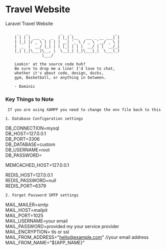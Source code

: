 # Travel Website
Laravel Travel Website

         _   _              _   _                   _
        | | | | ___ _   _  | |_| |__   ___ _ __ ___| |
        | |_| |/ _ \ | | | | __| '_ \ / _ \ '__/ _ \ |
        |  _  |  __/ |_| | | |_| | | |  __/ | |  __/_|
        |_| |_|\___|\__, |  \__|_| |_|\___|_|  \___(_)
                    |___/

        Lookin' at the source code huh?
        Be sure to drop me a line! I'd love to chat,
        whether it's about code, design, ducks,
        gym, Basketball, or anything in between.

        - Dominic

<h3> Key Things to Note</h3>

     If you are using XAMPP you need to change the env file back to this

    1. Database Configaration settings
    
DB_CONNECTION=mysql</br>
DB_HOST=127.0.0.1</br>
DB_PORT=3306</br>
DB_DATABASE=custom</br>
DB_USERNAME=root</br>
DB_PASSWORD=</br>

MEMCACHED_HOST=127.0.0.1</br>

REDIS_HOST=127.0.0.1</br>
REDIS_PASSWORD=null</br>
REDIS_PORT=6379

    2. Forget Password SMTP settings
MAIL_MAILER=smtp</br>
MAIL_HOST=mailpit</br>
MAIL_PORT=1025</br>
MAIL_USERNAME=your email</br>
MAIL_PASSWORD=provided my your service provider</br>
MAIL_ENCRYPTION= tls or ssl </br>
MAIL_FROM_ADDRESS="hello@example.com" //your email address</br>
MAIL_FROM_NAME="${APP_NAME}"

